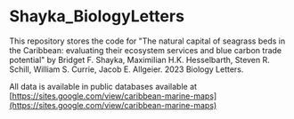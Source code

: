 
# Shayka_BiologyLetters

<!-- badges: start -->
<!-- badges: end -->

This repository stores the code for "The natural capital of seagrass beds in the Caribbean: evaluating their ecosystem services and blue carbon trade potential" by Bridget F. Shayka, Maximilian H.K. Hesselbarth, Steven R. Schill, William S. Currie, Jacob E. Allgeier. 2023 Biology Letters.


All data is available in public databases available at [https://sites.google.com/view/caribbean-marine-maps](https://sites.google.com/view/caribbean-marine-maps)



